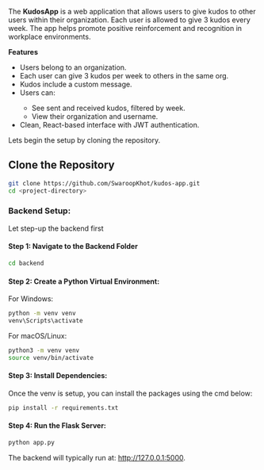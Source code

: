 The **KudosApp** is a web application that allows users to give kudos to other users within their organization. Each user is allowed to give 3 kudos every week. The app helps promote positive reinforcement and recognition in workplace environments.

**Features**
<ul>
  <li>Users belong to an organization.</li>
  <li>Each user can give 3 kudos per week to others in the same org.</li>
  <li>Kudos include a custom message.</li>
  <li>Users can:</li>
  <ul>
    <li>See sent and received kudos, filtered by week.</li>
    <li>View their organization and username.</li>    
  </ul>
  <li>Clean, React-based interface with JWT authentication.</li>
</ul>

Lets begin the setup by cloning the repository.
## Clone the Repository
```bash
git clone https://github.com/SwaroopKhot/kudos-app.git
cd <project-directory>
```

### Backend Setup:
Let step-up the backend first

#### Step 1: Navigate to the Backend Folder
```bash
cd backend
```

#### Step 2: Create a Python Virtual Environment:
For Windows:
```bash
python -m venv venv
venv\Scripts\activate
```

For macOS/Linux:
```bash
python3 -m venv venv
source venv/bin/activate
```

#### Step 3: Install Dependencies:
Once the venv is setup, you can install the packages using the cmd below:
```bash
pip install -r requirements.txt
```

#### Step 4: Run the Flask Server:
```bash
python app.py
```

The backend will typically run at: http://127.0.0.1:5000.










